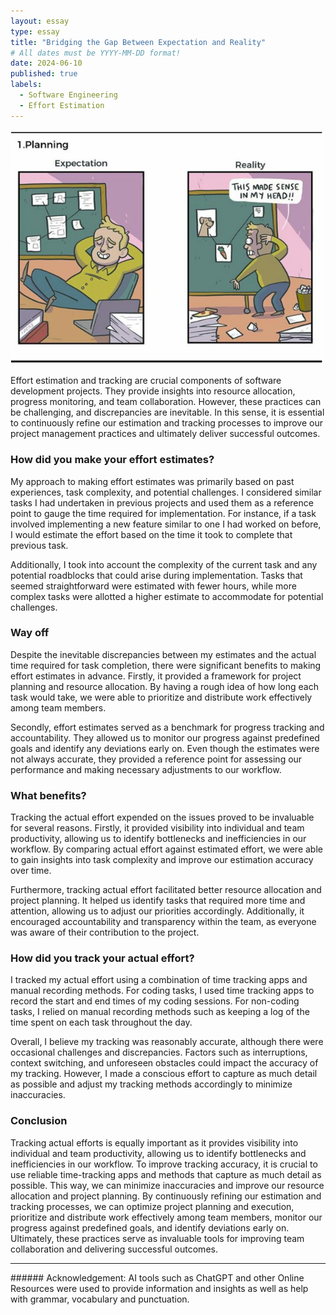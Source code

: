 ```yaml
---
layout: essay
type: essay
title: "Bridging the Gap Between Expectation and Reality"
# All dates must be YYYY-MM-DD format!
date: 2024-06-10
published: true
labels:
  - Software Engineering
  - Effort Estimation
---
```


<div class="text-center p-4">
  <img width="500px" src="../img/planning.png" class="img-thumbnail" >
</div>

Effort estimation and tracking are crucial components of software development projects. They provide insights into resource allocation, progress monitoring, and team collaboration. However, these practices can be challenging, and discrepancies are inevitable. In this sense, it is essential to continuously refine our estimation and tracking processes to improve our project management practices and ultimately deliver successful outcomes.

### How did you make your effort estimates?
My approach to making effort estimates was primarily based on past experiences, task complexity, and potential challenges. I considered similar tasks I had undertaken in previous projects and used them as a reference point to gauge the time required for implementation. For instance, if a task involved implementing a new feature similar to one I had worked on before, I would estimate the effort based on the time it took to complete that previous task.

Additionally, I took into account the complexity of the current task and any potential roadblocks that could arise during implementation. Tasks that seemed straightforward were estimated with fewer hours, while more complex tasks were allotted a higher estimate to accommodate for potential challenges.

### Way off
Despite the inevitable discrepancies between my estimates and the actual time required for task completion, there were significant benefits to making effort estimates in advance. Firstly, it provided a framework for project planning and resource allocation. By having a rough idea of how long each task would take, we were able to prioritize and distribute work effectively among team members.

Secondly, effort estimates served as a benchmark for progress tracking and accountability. They allowed us to monitor our progress against predefined goals and identify any deviations early on. Even though the estimates were not always accurate, they provided a reference point for assessing our performance and making necessary adjustments to our workflow.

### What benefits?
Tracking the actual effort expended on the issues proved to be invaluable for several reasons. Firstly, it provided visibility into individual and team productivity, allowing us to identify bottlenecks and inefficiencies in our workflow. By comparing actual effort against estimated effort, we were able to gain insights into task complexity and improve our estimation accuracy over time.

Furthermore, tracking actual effort facilitated better resource allocation and project planning. It helped us identify tasks that required more time and attention, allowing us to adjust our priorities accordingly. Additionally, it encouraged accountability and transparency within the team, as everyone was aware of their contribution to the project.

### How did you track your actual effort?
I tracked my actual effort using a combination of time tracking apps and manual recording methods. For coding tasks, I used time tracking apps to record the start and end times of my coding sessions. For non-coding tasks, I relied on manual recording methods such as keeping a log of the time spent on each task throughout the day.

Overall, I believe my tracking was reasonably accurate, although there were occasional challenges and discrepancies. Factors such as interruptions, context switching, and unforeseen obstacles could impact the accuracy of my tracking. However, I made a conscious effort to capture as much detail as possible and adjust my tracking methods accordingly to minimize inaccuracies.

### Conclusion
Tracking actual efforts is equally important as it provides visibility into individual and team productivity, allowing us to identify bottlenecks and inefficiencies in our workflow. To improve tracking accuracy, it is crucial to use reliable time-tracking apps and methods that capture as much detail as possible. This way, we can minimize inaccuracies and improve our resource allocation and project planning. By continuously refining our estimation and tracking processes, we can optimize project planning and execution, prioritize and distribute work effectively among team members, monitor our progress against predefined goals, and identify deviations early on. Ultimately, these practices serve as invaluable tools for improving team collaboration and delivering successful outcomes.

<hr>
###### Acknowledgement: AI tools such as ChatGPT and other Online Resources were used to provide information and insights as well as help with grammar, vocabulary and punctuation.

